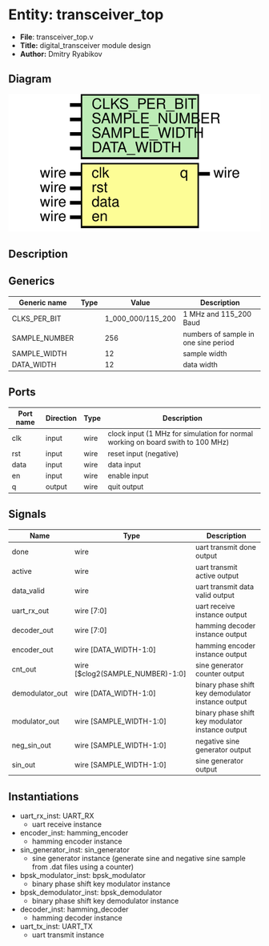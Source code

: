 
# Entity: transceiver_top 
- **File**: transceiver_top.v
- **Title:**  digital_transceiver module design
- **Author:**  Dmitry Ryabikov

## Diagram
![Diagram](transceiver_top.svg "Diagram")
## Description


## Generics

| Generic name  | Type | Value             | Description                          |
| ------------- | ---- | ----------------- | ------------------------------------ |
| CLKS_PER_BIT  |      | 1_000_000/115_200 | 1 MHz and 115_200 Baud               |
| SAMPLE_NUMBER |      | 256               | numbers of sample in one sine period |
| SAMPLE_WIDTH  |      | 12                | sample width                         |
| DATA_WIDTH    |      | 12                | data width                           |

## Ports

| Port name | Direction | Type | Description                                                                      |
| --------- | --------- | ---- | -------------------------------------------------------------------------------- |
| clk       | input     | wire | clock  input (1 MHz for simulation for normal working on board swith to 100 MHz) |
| rst       | input     | wire | reset  input (negative)                                                          |
| data      | input     | wire | data   input                                                                     |
| en        | input     | wire | enable input                                                                     |
| q         | output    | wire | quit   output                                                                    |

## Signals

| Name            | Type                             | Description                                        |
| --------------- | -------------------------------- | -------------------------------------------------- |
| done            | wire                             | uart transmit done output                          |
| active          | wire                             | uart transmit active output                        |
| data_valid      | wire                             | uart transmit data valid output                    |
| uart_rx_out     | wire [7:0]                       | uart receive instance output                       |
| decoder_out     | wire [7:0]                       | hamming decoder instance output                    |
| encoder_out     | wire [DATA_WIDTH-1:0]            | hamming encoder instance output                    |
| cnt_out         | wire [$clog2(SAMPLE_NUMBER)-1:0] | sine generator counter output                      |
| demodulator_out | wire [DATA_WIDTH-1:0]            | binary phase shift key demodulator instance output |
| modulator_out   | wire [SAMPLE_WIDTH-1:0]          | binary phase shift key modulator instance output   |
| neg_sin_out     | wire [SAMPLE_WIDTH-1:0]          | negative sine generator output                     |
| sin_out         | wire [SAMPLE_WIDTH-1:0]          | sine generator output                              |

## Instantiations

- uart_rx_inst: UART_RX
  - uart receive instance
- encoder_inst: hamming_encoder
  - hamming encoder instance
- sin_generator_inst: sin_generator
  - sine generator instance (generate sine and negative sine sample from .dat files using a counter)
- bpsk_modulator_inst: bpsk_modulator
  - binary phase shift key modulator instance
- bpsk_demodulator_inst: bpsk_demodulator
  - binary phase shift key demodulator instance
- decoder_inst: hamming_decoder
  - hamming decoder instance
- uart_tx_inst: UART_TX
  - uart transmit instance